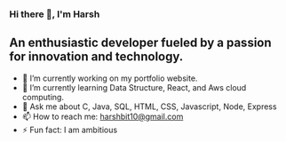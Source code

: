 ###                   Hi there 👋, I'm Harsh
##       An enthusiastic developer fueled by a passion for innovation and technology.




- 🔭 I’m currently working on my portfolio website.
- 🌱 I’m currently learning Data Structure, React, and Aws cloud computing.
- 💬 Ask me about C, Java, SQL, HTML, CSS, Javascript, Node, Express
- 📫 How to reach me: harshbit10@gmail.com
- ⚡ Fun fact: I am ambitious

